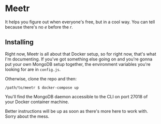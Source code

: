 # Meetr
It helps you figure out when everyone's free, but in a cool way. You can tell because there's no *e* before the *r*.

## Installing
Right now, Meetr is all about that Docker setup, so for right now, that's what I'm documenting. If you've got something else going on and you're gonna put your own MongoDB setup together, the environment variables you're looking for are in `config.js`.

Otherwise, clone the repo and then:

```
/path/to/meetr $ docker-compose up
```

You'll find the MongoDB daemon accessible to the CLI on port 27018 of your Docker container machine.

Better instructions will be up as soon as there's more here to work with. Sorry about the mess.

